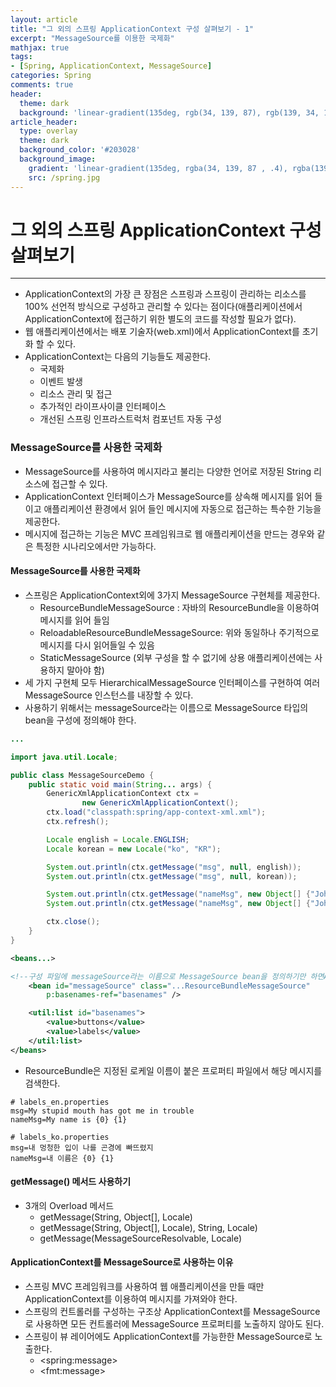 ```yaml
---
layout: article
title: "그 외의 스프링 ApplicationContext 구성 살펴보기 - 1"
excerpt: "MessageSource를 이용한 국제화"
mathjax: true
tags:
- [Spring, ApplicationContext, MessageSource]
categories: Spring
comments: true
header:
  theme: dark
  background: 'linear-gradient(135deg, rgb(34, 139, 87), rgb(139, 34, 139))'
article_header:
  type: overlay
  theme: dark
  background_color: '#203028'
  background_image:
    gradient: 'linear-gradient(135deg, rgba(34, 139, 87 , .4), rgba(139, 34, 139, .4))'
    src: /spring.jpg
---
```


# 그 외의 스프링 ApplicationContext 구성 살펴보기

---

- ApplicationContext의 가장 큰 장점은 스프링과 스프링이 관리하는 리소스를 100% 선언적 방식으로 구성하고 관리할 수 있다는 점이다(애플리케이션에서 ApplicationContext에 접근하기 위한 별도의 코드를 작성할 필요가 없다).
- 웹 애플리케이션에서는 배포 기술자(web.xml)에서 ApplicationContext를 초기화 할 수 있다.
- ApplicationContext는 다음의 기능들도 제공한다.
  - 국제화
  - 이벤트 발생
  - 리소스 관리 및 접근
  - 추가적인 라이프사이클 인터페이스
  - 개선된 스프링 인프라스트럭처 컴포넌트 자동 구성

### MessageSource를 사용한 국제화

- MessageSource를 사용하여 메시지라고 불리는 다양한 언어로 저장된 String 리소스에 접근할 수 있다.
- ApplicationContext 인터페이스가 MessageSource를 상속해 메시지를 읽어 들이고 애플리케이션 환경에서 읽어 들인 메시지에 자동으로 접근하는 특수한 기능을 제공한다.
- 메시지에 접근하는 기능은 MVC 프레임워크로 웹 애플리케이션을 만드는 경우와 같은 특정한 시나리오에서만 가능하다.

#### MessageSource를 사용한 국제화

- 스프링은 ApplicationContext외에 3가지 MessageSource 구현체를 제공한다.
  - ResourceBundleMessageSource : 자바의 ResourceBundle을 이용하여 메시지를 읽어 들임
  - ReloadableResourceBundleMessageSource: 위와 동일하나 주기적으로 메시지를 다시 읽어들일 수 있음
  - StaticMessageSource (외부 구성을 할 수 없기에 상용 애플리케이션에는 사용하지 말아야 함)
- 세 가지 구현체 모두 HierarchicalMessageSource 인터페이스를 구현하여 여러 MessageSource 인스턴스를 내장할 수 있다.
- 사용하기 위해서는 messageSource라는 이름으로 MessageSource 타입의 bean을 구성에 정의해야 한다.

```java
...

import java.util.Locale;

public class MessageSourceDemo {
	public static void main(String... args) {
		GenericXmlApplicationContext ctx =
				new GenericXmlApplicationContext();
		ctx.load("classpath:spring/app-context-xml.xml");
		ctx.refresh();

		Locale english = Locale.ENGLISH;
		Locale korean = new Locale("ko", "KR");

		System.out.println(ctx.getMessage("msg", null, english));
		System.out.println(ctx.getMessage("msg", null, korean));

		System.out.println(ctx.getMessage("nameMsg", new Object[] {"John", 					"Mayer" }, english));
		System.out.println(ctx.getMessage("nameMsg", new Object[] {"John", 					"Mayer" }, korean));

		ctx.close();
	}
}
```


```xml
<beans...>

<!--구성 파일에 messageSource라는 이름으로 MessageSource bean을 정의하기만 하면ApplicationContext를 MessageSource로 사용할 수 있다.-->
	<bean id="messageSource" class="...ResourceBundleMessageSource"
		p:basenames-ref="basenames" />

	<util:list id="basenames">
		<value>buttons</value>
		<value>labels</value>
	</util:list>
</beans>
```

- ResourceBundle은 지정된 로케일 이름이 붙은 프로퍼티 파일에서 해당 메시지를 검색한다.

```properties
# labels_en.properties
msg=My stupid mouth has got me in trouble
nameMsg=My name is {0} {1}
```


```properties
# labels_ko.properties
msg=내 멍청한 입이 나를 곤경에 빠뜨렸지
nameMsg=내 이름은 {0} {1}
```


#### getMessage() 메서드 사용하기

- 3개의 Overload 메서드
  - getMessage(String, Object[], Locale)
  - getMessage(String, Object[], Locale), String, Locale)
  - getMessage(MessageSourceResolvable, Locale)

#### ApplicationContext를 MessageSource로 사용하는 이유

- 스프링 MVC 프레임워크를 사용하여 웹 애플리케이션을 만들 때만 ApplicationContext를 이용하여 메시지를 가져와야 한다.
- 스프링의 컨트롤러를 구성하는 구조상 ApplicationContext를 MessageSource로 사용하면 모든 컨트롤러에 MessageSource 프로퍼티를 노출하지 않아도 된다.
- 스프링이 뷰 레이어에도 ApplicationContext를 가능한한 MessageSource로 노출한다.
  - \<spring:message\>
  - \<fmt:message\>
